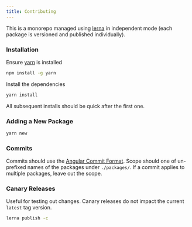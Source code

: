 ```yaml
---
title: Contributing
---
```


This is a monorepo managed using [lerna](https://github.com/lerna/lerna) in independent mode (each package is versioned and published individually).

### Installation

Ensure [yarn](https://yarnpkg.com/lang/en/) is installed

```bash
npm install -g yarn
```

Install the dependencies

```bash
yarn install
```

All subsequent installs should be quick after the first one.

### Adding a New Package

```bash
yarn new
```

### Commits

Commits should use the [Angular Commit Format](https://github.com/angular/angular/blob/master/CONTRIBUTING.md#type). Scope should one of un-prefixed names of the packages under `./packages/`. If a commit applies to multiple packages, leave out the scope.

### Canary Releases

Useful for testing out changes. Canary releases do not impact the current `latest` tag version.

```bash
lerna publish -c
```
